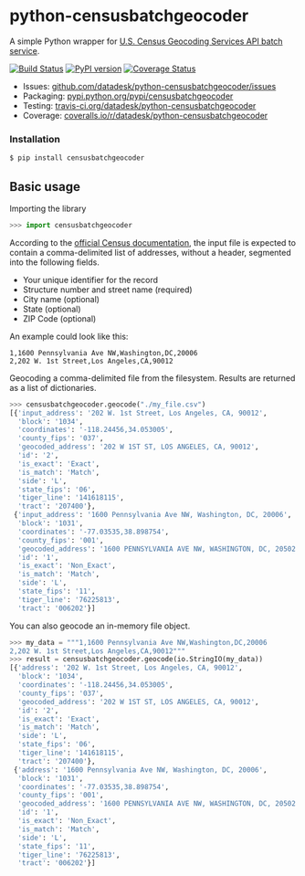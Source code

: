# python-censusbatchgeocoder

A simple Python wrapper for [U.S. Census Geocoding Services API batch service](https://www.documentcloud.org/documents/3894452-Census-Geocoding-Services-API.html).

[![Build Status](https://travis-ci.org/datadesk/python-censusbatchgeocoder.png?branch=master)](https://travis-ci.org/datadesk/python-censusbatchgeocoder)
[![PyPI version](https://badge.fury.io/py/censusbatchgeocoder.png)](http://badge.fury.io/py/censusbatchgeocoder)
[![Coverage Status](https://coveralls.io/repos/datadesk/python-censusbatchgeocoder/badge.png?branch=master)](https://coveralls.io/r/datadesk/python-censusbatchgeocoder?branch=master)

* Issues: [github.com/datadesk/python-censusbatchgeocoder/issues](https://github.com/datadesk/python-censusbatchgeocoder/issues)
* Packaging: [pypi.python.org/pypi/censusbatchgeocoder](https://pypi.python.org/pypi/censusbatchgeocoder)
* Testing: [travis-ci.org/datadesk/python-censusbatchgeocoder](https://travis-ci.org/datadesk/python-censusbatchgeocoder)
* Coverage: [coveralls.io/r/datadesk/python-censusbatchgeocoder](https://coveralls.io/r/datadesk/python-censusbatchgeocoder)

### Installation

```bash
$ pip install censusbatchgeocoder
```

## Basic usage

Importing the library

```python
>>> import censusbatchgeocoder
```

According to the [official Census documentation](https://www.documentcloud.org/documents/3894452-Census-Geocoding-Services-API.html), the input file is expected to contain a comma-delimited list of addresses, without a header, segmented into the following fields.

* Your unique identifier for the record
* Structure number and street name (required)
* City name (optional)
* State (optional)
* ZIP Code (optional)

An example could look like this:

```text
1,1600 Pennsylvania Ave NW,Washington,DC,20006
2,202 W. 1st Street,Los Angeles,CA,90012
```

Geocoding a comma-delimited file from the filesystem. Results are returned as a list of dictionaries.

```python
>>> censusbatchgeocoder.geocode("./my_file.csv")
[{'input_address': '202 W. 1st Street, Los Angeles, CA, 90012',
  'block': '1034',
  'coordinates': '-118.24456,34.053005',
  'county_fips': '037',
  'geocoded_address': '202 W 1ST ST, LOS ANGELES, CA, 90012',
  'id': '2',
  'is_exact': 'Exact',
  'is_match': 'Match',
  'side': 'L',
  'state_fips': '06',
  'tiger_line': '141618115',
  'tract': '207400'},
 {'input_address': '1600 Pennsylvania Ave NW, Washington, DC, 20006',
  'block': '1031',
  'coordinates': '-77.03535,38.898754',
  'county_fips': '001',
  'geocoded_address': '1600 PENNSYLVANIA AVE NW, WASHINGTON, DC, 20502',
  'id': '1',
  'is_exact': 'Non_Exact',
  'is_match': 'Match',
  'side': 'L',
  'state_fips': '11',
  'tiger_line': '76225813',
  'tract': '006202'}]
```

You can also geocode an in-memory file object.

```python
>>> my_data = """1,1600 Pennsylvania Ave NW,Washington,DC,20006
2,202 W. 1st Street,Los Angeles,CA,90012"""
>>> result = censusbatchgeocoder.geocode(io.StringIO(my_data))
[{'address': '202 W. 1st Street, Los Angeles, CA, 90012',
  'block': '1034',
  'coordinates': '-118.24456,34.053005',
  'county_fips': '037',
  'geocoded_address': '202 W 1ST ST, LOS ANGELES, CA, 90012',
  'id': '2',
  'is_exact': 'Exact',
  'is_match': 'Match',
  'side': 'L',
  'state_fips': '06',
  'tiger_line': '141618115',
  'tract': '207400'},
 {'address': '1600 Pennsylvania Ave NW, Washington, DC, 20006',
  'block': '1031',
  'coordinates': '-77.03535,38.898754',
  'county_fips': '001',
  'geocoded_address': '1600 PENNSYLVANIA AVE NW, WASHINGTON, DC, 20502',
  'id': '1',
  'is_exact': 'Non_Exact',
  'is_match': 'Match',
  'side': 'L',
  'state_fips': '11',
  'tiger_line': '76225813',
  'tract': '006202'}]
```
